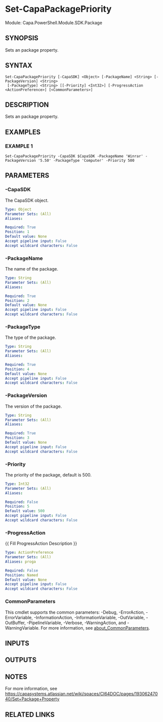 # Set-CapaPackagePriority

Module: Capa.PowerShell.Module.SDK.Package

## SYNOPSIS
Sets an package property.

## SYNTAX

```
Set-CapaPackagePriority [-CapaSDK] <Object> [-PackageName] <String> [-PackageVersion] <String>
 [-PackageType] <String> [[-Priority] <Int32>] [-ProgressAction <ActionPreference>] [<CommonParameters>]
```

## DESCRIPTION
Sets an package property.

## EXAMPLES

### EXAMPLE 1
```
Set-CapaPackagePriority -CapaSDK $CapaSDK -PackageName 'Winrar' -PackageVersion '5.50' -PackageType 'Computer' -Priority 500
```

## PARAMETERS

### -CapaSDK
The CapaSDK object.

```yaml
Type: Object
Parameter Sets: (All)
Aliases:

Required: True
Position: 1
Default value: None
Accept pipeline input: False
Accept wildcard characters: False
```

### -PackageName
The name of the package.

```yaml
Type: String
Parameter Sets: (All)
Aliases:

Required: True
Position: 2
Default value: None
Accept pipeline input: False
Accept wildcard characters: False
```

### -PackageType
The type of the package.

```yaml
Type: String
Parameter Sets: (All)
Aliases:

Required: True
Position: 4
Default value: None
Accept pipeline input: False
Accept wildcard characters: False
```

### -PackageVersion
The version of the package.

```yaml
Type: String
Parameter Sets: (All)
Aliases:

Required: True
Position: 3
Default value: None
Accept pipeline input: False
Accept wildcard characters: False
```

### -Priority
The priority of the package, default is 500.

```yaml
Type: Int32
Parameter Sets: (All)
Aliases:

Required: False
Position: 5
Default value: 500
Accept pipeline input: False
Accept wildcard characters: False
```

### -ProgressAction
{{ Fill ProgressAction Description }}

```yaml
Type: ActionPreference
Parameter Sets: (All)
Aliases: proga

Required: False
Position: Named
Default value: None
Accept pipeline input: False
Accept wildcard characters: False
```

### CommonParameters
This cmdlet supports the common parameters: -Debug, -ErrorAction, -ErrorVariable, -InformationAction, -InformationVariable, -OutVariable, -OutBuffer, -PipelineVariable, -Verbose, -WarningAction, and -WarningVariable. For more information, see [about_CommonParameters](http://go.microsoft.com/fwlink/?LinkID=113216).

## INPUTS

## OUTPUTS

## NOTES
For more information, see https://capasystems.atlassian.net/wiki/spaces/CI64DOC/pages/19306247040/Set+Package+Property

## RELATED LINKS
